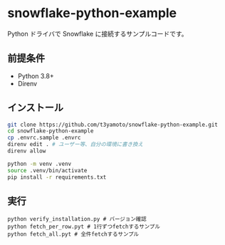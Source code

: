 # snowflake-python-example

Python ドライバで Snowflake に接続するサンプルコードです。

## 前提条件

* Python 3.8+
* Direnv

## インストール

```sh
git clone https://github.com/t3yamoto/snowflake-python-example.git
cd snowflake-python-example
cp .envrc.sample .envrc
direnv edit . # ユーザー等、自分の環境に書き換え
direnv allow
```

```sh
python -m venv .venv
source .venv/bin/activate
pip install -r requirements.txt
```

## 実行

```
python verify_installation.py # バージョン確認
python fetch_per_row.pyt # 1行ずつfetchするサンプル
python fetch_all.pyt # 全件fetchするサンプル
```

